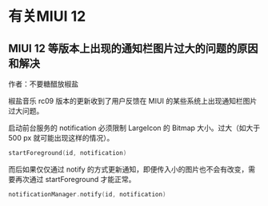 # 有关MIUI 12

## MIUI 12 等版本上出现的通知栏图片过大的问题的原因和解决
作者：不要糖醋放椒盐

椒盐音乐 rc09 版本的更新收到了用户反馈在 MIUI 的某些系统上出现通知栏图片过大问题。

启动前台服务的 notification 必须限制 LargeIcon 的 Bitmap 大小。过大（如大于 500 px 就可能出现这样的情况）。

```kotlin
startForeground(id, notification)
```

而后如果仅仅通过 notify 的方式更新通知，即便传入小的图片也不会有改变，需要再次通过 startForeground 才能正常。

```kotlin
notificationManager.notify(id, notification)
```